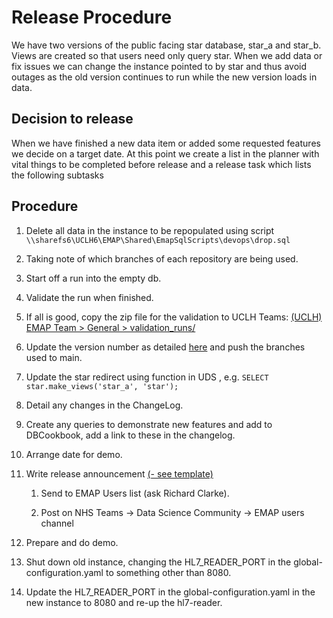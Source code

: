 # Release Procedure


We have two versions of the public facing star database, star_a and star_b.
Views are created so that users need only query star.
When we add data or fix issues we can change the instance pointed to by star and thus avoid outages as the old version continues to run while the new version loads in data.

## Decision to release

When we have finished a new data item or added some requested features we decide on a target date.
At this point we create a list in the planner with vital things to be completed before release and a release task which lists the following subtasks


## Procedure

   1. Delete all data in the instance to be repopulated using script 
      `\\sharefs6\UCLH6\EMAP\Shared\EmapSqlScripts\devops\drop.sql`

   1. Taking note of which branches of each repository are being used.

   1. Start off a run into the empty db.

   1. Validate the run when finished.

   1. If all is good, copy the zip file for the validation to UCLH Teams: [(UCLH) EMAP Team > General > validation_runs/](https://teams.microsoft.com/_#/files/General?threadId=19%3Aff1802fc10694e648652c0c93a54882f%40thread.tacv2&ctx=channel&context=validation_runs&rootfolder=%252Fsites%252Fmsteams_7131aa%252FShared%2520Documents%252FGeneral%252Fvalidation_runs)
   
   1. Update the version number as detailed [here](repo-versioning.md) and push the branches used to main.

   1. Update the star redirect using function in UDS , e.g. `SELECT star.make_views('star_a', 'star');`

   1. Detail any changes in the ChangeLog.

   1. Create any queries to demonstrate new features and add to DBCookbook, add a link to these in the changelog. 

   1. Arrange date for demo.

   1. Write release announcement [(- see template)](./tmp_release_announce.md)
      1. Send to EMAP Users list (ask Richard Clarke).

      2. Post on NHS Teams -> Data Science Community -> EMAP users channel

   1. Prepare and do demo.

   1. Shut down old instance, changing the HL7_READER_PORT in the global-configuration.yaml to something other than 8080.  

   1. Update the HL7_READER_PORT in the global-configuration.yaml in the new instance to 8080 and re-up the hl7-reader.
